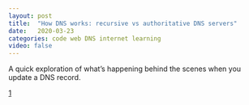 ```yaml
---
layout: post
title:  "How DNS works: recursive vs authoritative DNS servers"
date:   2020-03-23
categories: code web DNS internet learning
video: false
---
```


A quick exploration of what’s happening behind the scenes when you update a DNS record.

[1]

[1]: //jvns.ca/blog/how-updating-dns-works/